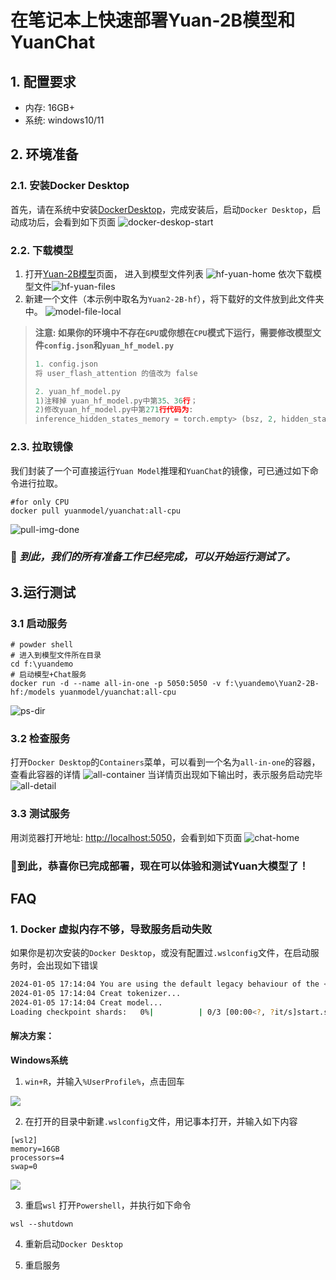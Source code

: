# 在笔记本上快速部署Yuan-2B模型和YuanChat

## 1. 配置要求 
* 内存: 16GB+
* 系统: windows10/11

## 2. 环境准备

### 2.1. 安装Docker Desktop 
首先，请在系统中安装[DockerDesktop](https://www.docker.com/products/docker-desktop/)，完成安装后，启动`Docker Desktop`，启动成功后，会看到如下页面
![docker-deskop-start](./images/quick-install/docker-desktop-start.jpg)

### 2.2. 下载模型
1. 打开[Yuan-2B模型](https://huggingface.co/IEITYuan/Yuan2-2B-hf)页面， 进入到模型文件列表
![hf-yuan-home](./images/quick-install/hf-yuan-home.jpg)
依次下载模型文件![hf-yuan-files](./images/quick-install/hf-yuan-files.jpg)
2. 新建一个文件（本示例中取名为`Yuan2-2B-hf`），将下载好的文件放到此文件夹中。
![model-file-local](./images/quick-install/model-file-local.jpg)

> **注意: 如果你的环境中不存在`GPU`或你想在`CPU`模式下运行，需要修改模型文件`config.json`和`yuan_hf_model.py`**
> ```python
> 1. config.json
> 将 user_flash_attention 的值改为 false
>
> 2. yuan_hf_model.py 
> 1)注释掉 yuan_hf_model.py中第35、36行；
> 2)修改yuan_hf_model.py中第271行代码为:
> inference_hidden_states_memory = torch.empty> (bsz, 2, hidden_states.shape[2], > dtype=hidden_states.dtype)
> ```
### 2.3. 拉取镜像
我们封装了一个可直接运行`Yuan Model`推理和`YuanChat`的镜像，可已通过如下命令进行拉取。
```shell
#for only CPU
docker pull yuanmodel/yuanchat:all-cpu
```
![pull-img-done](./images/quick-install/pull-img-done.jpg)

### :tada: ***到此，我们的所有准备工作已经完成，可以开始运行测试了。***

## 3.运行测试

### 3.1 启动服务
```shell
# powder shell
# 进入到模型文件所在目录
cd f:\yuandemo
# 启动模型+Chat服务
docker run -d --name all-in-one -p 5050:5050 -v f:\yuandemo\Yuan2-2B-hf:/models yuanmodel/yuanchat:all-cpu
```
![ps-dir](./images/quick-install/ps-dir.jpg)

### 3.2 检查服务
打开`Docker Desktop`的`Containers`菜单，可以看到一个名为`all-in-one`的容器，查看此容器的详情
![all-container](./images/quick-install/all-container.jpg)
当详情页出现如下输出时，表示服务启动完毕
![all-detail](./images/quick-install/all-container-detail.jpg)

### 3.3 测试服务
用浏览器打开地址: [http://localhost:5050](http://localhost:5050)，会看到如下页面
![chat-home](./images/quick-install/chat-home.jpg)
### :tada:到此，恭喜你已完成部署，现在可以体验和测试Yuan大模型了！

## FAQ
### 1. Docker 虚拟内存不够，导致服务启动失败
如果你是初次安装的`Docker Desktop`，或没有配置过`.wslconfig`文件，在启动服务时，会出现如下错误
```bash
2024-01-05 17:14:04 You are using the default legacy behaviour of the <class 'transformers.models.llama.tokenization_llama.LlamaTokenizer'>. This is expected, and simply means that the `legacy` (previous) behavior will be used so nothing changes for you. If you want to use the new behaviour, set `legacy=False`. This should only be set if you understand what it means, and thoroughly read the reason why this was added as explained in https://github.com/huggingface/transformers/pull/24565
2024-01-05 17:14:04 Creat tokenizer...
2024-01-05 17:14:04 Creat model...
Loading checkpoint shards:   0%|          | 0/3 [00:00<?, ?it/s]start.sh: line 4:     8 Killed                  python -u run_text_generation_server_hf.py
```
#### 解决方案：
**Windows系统**
1. `win+R`，并输入`%UserProfile%`，点击回车

![](./images/quick-install/faq-wr.jpg)

2. 在打开的目录中新建`.wslconfig`文件，用记事本打开，并输入如下内容
```shell
[wsl2]
memory=16GB
processors=4
swap=0
```
![](./images/quick-install/wslconfig.jpg)

3. 重启`wsl`
打开`Powershell`，并执行如下命令
```shell
wsl --shutdown
```

4. 重新启动`Docker Desktop`

5. 重启服务